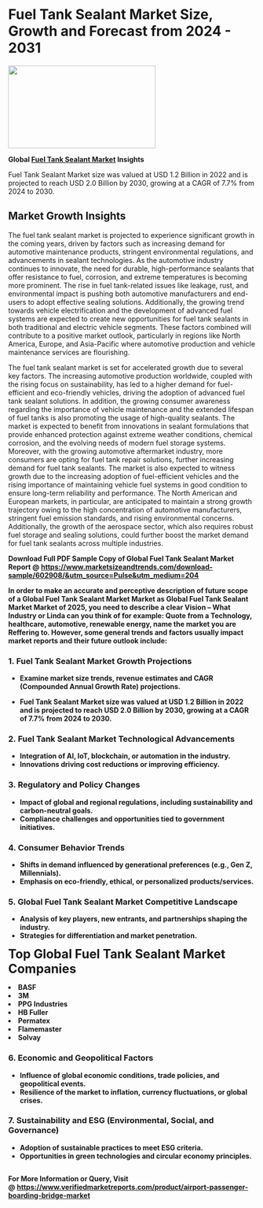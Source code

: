 <H1>Fuel Tank Sealant Market Size, Growth and Forecast from 2024 - 2031</H1><img class="aligncenter size-medium wp-image-584254" src="https://thirdeyenews.in/wp-content/uploads/2024/09/Global-Market-Research-300x168.jpeg" alt="" width="300" height="168" /><p><strong>Global&nbsp;<a href="https://www.marketsizeandtrends.com/download-sample/602908/&amp;utm_source=Pulse&amp;utm_medium=204">Fuel Tank Sealant Market</a> Insights</strong></p><p>Fuel Tank Sealant Market size was valued at USD 1.2 Billion in 2022 and is projected to reach USD 2.0 Billion by 2030, growing at a CAGR of 7.7% from 2024 to 2030.</p><p><h2>Market Growth Insights</h2> <p>The fuel tank sealant market is projected to experience significant growth in the coming years, driven by factors such as increasing demand for automotive maintenance products, stringent environmental regulations, and advancements in sealant technologies. As the automotive industry continues to innovate, the need for durable, high-performance sealants that offer resistance to fuel, corrosion, and extreme temperatures is becoming more prominent. The rise in fuel tank-related issues like leakage, rust, and environmental impact is pushing both automotive manufacturers and end-users to adopt effective sealing solutions. Additionally, the growing trend towards vehicle electrification and the development of advanced fuel systems are expected to create new opportunities for fuel tank sealants in both traditional and electric vehicle segments. These factors combined will contribute to a positive market outlook, particularly in regions like North America, Europe, and Asia-Pacific where automotive production and vehicle maintenance services are flourishing.</p> <p><strong></strong></p> <p>The fuel tank sealant market is set for accelerated growth due to several key factors. The increasing automotive production worldwide, coupled with the rising focus on sustainability, has led to a higher demand for fuel-efficient and eco-friendly vehicles, driving the adoption of advanced fuel tank sealant solutions. In addition, the growing consumer awareness regarding the importance of vehicle maintenance and the extended lifespan of fuel tanks is also promoting the usage of high-quality sealants. The market is expected to benefit from innovations in sealant formulations that provide enhanced protection against extreme weather conditions, chemical corrosion, and the evolving needs of modern fuel storage systems. Moreover, with the growing automotive aftermarket industry, more consumers are opting for fuel tank repair solutions, further increasing demand for fuel tank sealants. The market is also expected to witness growth due to the increasing adoption of fuel-efficient vehicles and the rising importance of maintaining vehicle fuel systems in good condition to ensure long-term reliability and performance. The North American and European markets, in particular, are anticipated to maintain a strong growth trajectory owing to the high concentration of automotive manufacturers, stringent fuel emission standards, and rising environmental concerns. Additionally, the growth of the aerospace sector, which also requires robust fuel storage and sealing solutions, could further boost the market demand for fuel tank sealants across multiple industries.</p> <p><strong></p><p><span class=""><strong>Download Full PDF Sample Copy of Global Fuel Tank Sealant Market Report</strong> @ <a href="https://www.marketsizeandtrends.com/download-sample/602908/&amp;utm_source=Pulse&amp;utm_medium=204" target="_blank">https://www.marketsizeandtrends.com/download-sample/602908/&amp;utm_source=Pulse&amp;utm_medium=204</a></span></p><p>In order to make an accurate and perceptive description of future scope of a Global&nbsp;Fuel Tank Sealant Market Market as Global&nbsp;Fuel Tank Sealant Market Market of 2025, you need to describe a clear Vision &ndash; What Industry or Linda can you think of for example: Quote from a Technology, healthcare, automotive, renewable energy, name the market you are Reffering to. However, some general trends and factors usually impact market reports and their future outlook include:</p><h3>1.&nbsp;<strong>Fuel Tank Sealant Market Growth Projections</strong></h3><ul><li>Examine market size trends, revenue estimates and CAGR (Compounded Annual Growth Rate) projections.</li><li><p>Fuel Tank Sealant Market size was valued at USD 1.2 Billion in 2022 and is projected to reach USD 2.0 Billion by 2030, growing at a CAGR of 7.7% from 2024 to 2030.</p></li></ul><h3>2.&nbsp;<strong>Fuel Tank Sealant Market Technological Advancements</strong></h3><ul><li>Integration of AI, IoT, blockchain, or automation in the industry.</li><li>Innovations driving cost reductions or improving efficiency.</li></ul><h3>3.&nbsp;<strong>Regulatory and Policy Changes</strong></h3><ul><li>Impact of global and regional regulations, including sustainability and carbon-neutral goals.</li><li>Compliance challenges and opportunities tied to government initiatives.</li></ul><h3>4.&nbsp;<strong>Consumer Behavior Trends</strong></h3><ul><li>Shifts in demand influenced by generational preferences (e.g., Gen Z, Millennials).</li><li>Emphasis on eco-friendly, ethical, or personalized products/services.</li></ul><h3>5.&nbsp;<strong>Global Fuel Tank Sealant Market Competitive Landscape</strong></h3><ul><li>Analysis of key players, new entrants, and partnerships shaping the industry.</li><li>Strategies for differentiation and market penetration.</li></ul><p data-pm-slice="1 1 []"><span style="color: inherit; font-family: inherit; font-size: 25px;">Top Global Fuel Tank Sealant Market Companies</span></p><div class="" data-test-id=""><p><li>BASF</li><li> 3M</li><li> PPG Industries</li><li> HB Fuller</li><li> Permatex</li><li> Flamemaster</li><li> Solvay</li></p></div><h3>6.&nbsp;<strong>Economic and Geopolitical Factors</strong></h3><ul><li>Influence of global economic conditions, trade policies, and geopolitical events.</li><li>Resilience of the market to inflation, currency fluctuations, or global crises.</li></ul><h3>7.&nbsp;<strong>Sustainability and ESG (Environmental, Social, and Governance)</strong></h3><ul><li>Adoption of sustainable practices to meet ESG criteria.</li><li>Opportunities in green technologies and circular economy principles.</li></ul><h2><strong style="font-size: 14px;">For More Information or Query, Visit @&nbsp;</strong><a style="background-color: #ffffff; font-size: 14px;" href="https://www.marketsizeandtrends.com/report/fuel-tank-sealant-market/" target="_blank">https://www.verifiedmarketreports.com/product/airport-passenger-boarding-bridge-market</a></h2>

